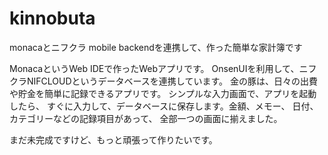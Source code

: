 # kinnobuta
monacaとニフクラ mobile backendを連携して、作った簡単な家計簿です


MonacaというWeb IDEで作ったWebアプリです。
OnsenUIを利用して、ニフクラNIFCLOUDというデータベースを連携しています。
金の豚は、日々の出費や貯金を簡単に記録できるアプリです。
シンプルな入力画面で、アプリを起動したら、
すぐに入力して、データベースに保存します。金額、メモー、
日付、カテゴリーなどの記録項目があって、
全部一つの画面に揃えました。

まだ未完成ですけど、もっと頑張って作りたいです。
